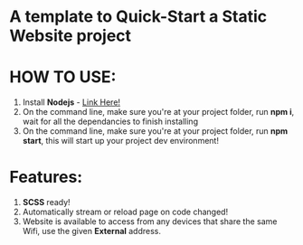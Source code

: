 # A template to Quick-Start a Static Website project

# HOW TO USE:
1. Install **Nodejs** - [Link Here!](https://nodejs.org/en/)
2. On the command line, make sure you're at your project folder, run **npm i**, wait for all the dependancies to finish installing
3. On the command line, make sure you're at your project folder, run **npm start**, this will start up your project dev environment!

# Features:
1. **SCSS** ready!
2. Automatically stream or reload page on code changed!
3. Website is available to access from any devices that share the same Wifi, use the given **External** address.
